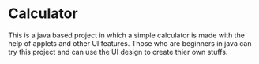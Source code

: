 # Calculator
This is a java based project in which a simple calculator is made with the help of applets and other UI features. Those who are beginners in java can try this project and can use the UI design to create thier own stuffs.
